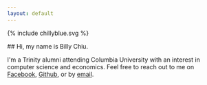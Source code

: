 ```yaml
---
layout: default
---
```


{% include chillyblue.svg %}

<div class="center-button" markdown="1">
## Hi, my name is Billy Chiu.

I'm a Trinity alumni attending Columbia University with an interest in computer science and economics. Feel free to reach out to me on [Facebook](https://www.facebook.com/therealchillyblue), [Github](https://github.com/WilliamChiu), or by [email](mailto:william@chilly.blue).
</div>


